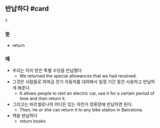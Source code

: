 ## 반납하다 #card
?
### 뜻
- return
### 예
- 우리는 이미 받은 특별 수당을 반납했다
	- We returned the special allowances that we had received.
- 그것은 사람들로 하여금 전기 자동차를 대여해서 일정 기간 동안 사용하고 반납하게 해준다.
	- It allows people to rent an electric car, use it for a certain period of time and then return it.
- 그리고는 바르셀로나의 어디든 있는 자전거 정류장에 반납하면 된다.
	- Then, he or she can return it to any bike station in Barcelona.
- 책을 반납하다
	- return books

